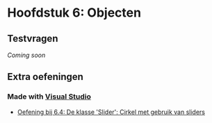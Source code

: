 # Hoofdstuk 6: Objecten

## Testvragen
*Coming soon*

## Extra oefeningen

### Made with [Visual Studio](https://www.visualstudio.com/)

- [Oefening bij 6.4: De klasse 'Slider': Cirkel met gebruik van sliders](Oefeningen/Hoofdstuk6/Oef1.md)
